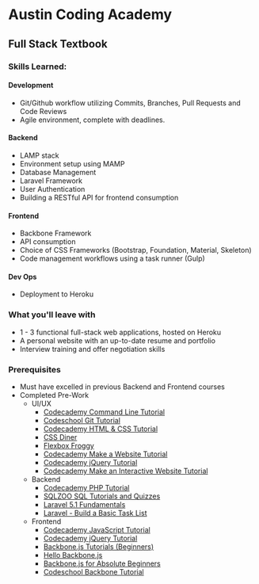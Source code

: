 # Austin Coding Academy
## Full Stack Textbook

### Skills Learned:

#### Development
* Git/Github workflow utilizing Commits, Branches, Pull Requests and Code Reviews
* Agile environment, complete with deadlines.

#### Backend
* LAMP stack
* Environment setup using MAMP
* Database Management
* Laravel Framework
* User Authentication
* Building a RESTful API for frontend consumption

#### Frontend
* Backbone Framework
* API consumption
* Choice of CSS Frameworks (Bootstrap, Foundation, Material, Skeleton)
* Code management workflows using a task runner (Gulp)

#### Dev Ops
* Deployment to Heroku

### What you'll leave with
* 1 - 3 functional full-stack web applications, hosted on Heroku
* A personal website with an up-to-date resume and portfolio
* Interview training and offer negotiation skills

### Prerequisites
* Must have excelled in previous Backend and Frontend courses
* Completed Pre-Work
  * UI/UX
    * [Codecademy Command Line Tutorial](https://www.codecademy.com/learn/learn-the-command-line)
    * [Codeschool Git Tutorial](https://www.codeschool.com/courses/try-git)
    * [Codecademy HTML & CSS Tutorial](https://www.codecademy.com/learn/web)
    * [CSS Diner](https://flukeout.github.io/)
    * [Flexbox Froggy](http://flexboxfroggy.com/)
    * [Codecademy Make a Website Tutorial](https://www.codecademy.com/skills/make-a-website)
    * [Codecademy jQuery Tutorial](https://www.codecademy.com/learn/jquery)
    * [Codecademy Make an Interactive Website Tutorial](https://www.codecademy.com/skills/make-an-interactive-website)
  * Backend
    * [Codecademy PHP Tutorial](https://www.codecademy.com/learn/php)
    * [SQLZOO SQL Tutorials and Quizzes](http://sqlzoo.net/wiki/SQL_Tutorial)
    * [Laravel 5.1 Fundamentals](http://devdojo.com/series/laravel-5-1-basics)
    * [Laravel - Build a Basic Task List](http://laravel.com/docs/5.1/quickstart)
  * Frontend
    * [Codecademy JavaScript Tutorial](https://www.codecademy.com/learn/javascript)
    * [Codecademy jQuery Tutorial](https://www.codecademy.com/learn/jquery)
    * [Backbone.js Tutorials (Beginners)](https://backbonetutorials.com/)
    * [Hello Backbone.js](http://arturadib.com/hello-backbonejs/)
    * [Backbone.js for Absolute Beginners](http://adrianmejia.com/blog/2012/09/11/backbone-dot-js-for-absolute-beginners-getting-started/)
    * [Codeschool Backbone Tutorial](https://www.codeschool.com/courses/anatomy-of-backbone-js)
